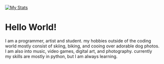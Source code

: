 [![My Stats](https://github-readme-stats.vercel.app/api?username=boehs&theme=vue-dark&show_icons=true)](https://github.com/anuraghazra/github-readme-stats)

# Hello World!

I am a programmer, artist and student. my hobbies outside of the coding world mostly consist of skiing, biking, and cooing over adorable dog photos. I am also into music, video games, digital art, and photography. currently my skills are mostly in python, but I am always learning.
